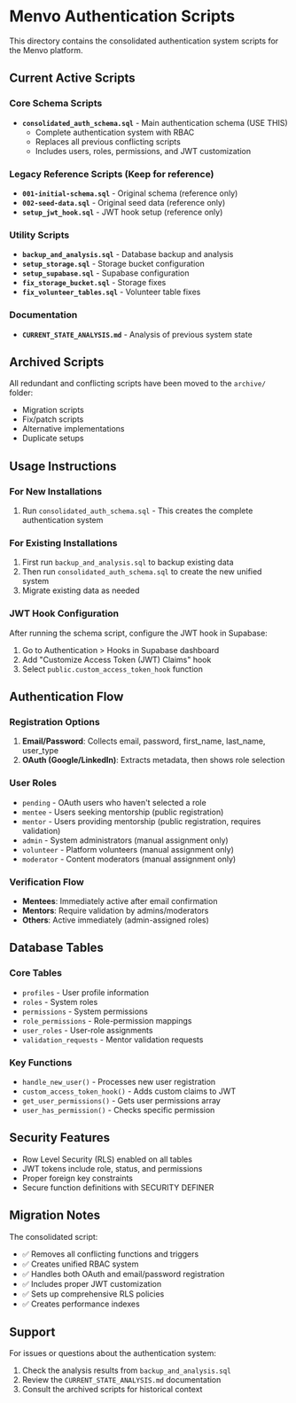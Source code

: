 # Menvo Authentication Scripts

This directory contains the consolidated authentication system scripts for the Menvo platform.

## Current Active Scripts

### Core Schema Scripts
- **`consolidated_auth_schema.sql`** - Main authentication schema (USE THIS)
  - Complete authentication system with RBAC
  - Replaces all previous conflicting scripts
  - Includes users, roles, permissions, and JWT customization

### Legacy Reference Scripts (Keep for reference)
- **`001-initial-schema.sql`** - Original schema (reference only)
- **`002-seed-data.sql`** - Original seed data (reference only)
- **`setup_jwt_hook.sql`** - JWT hook setup (reference only)

### Utility Scripts
- **`backup_and_analysis.sql`** - Database backup and analysis
- **`setup_storage.sql`** - Storage bucket configuration
- **`setup_supabase.sql`** - Supabase configuration
- **`fix_storage_bucket.sql`** - Storage fixes
- **`fix_volunteer_tables.sql`** - Volunteer table fixes

### Documentation
- **`CURRENT_STATE_ANALYSIS.md`** - Analysis of previous system state

## Archived Scripts

All redundant and conflicting scripts have been moved to the `archive/` folder:
- Migration scripts
- Fix/patch scripts  
- Alternative implementations
- Duplicate setups

## Usage Instructions

### For New Installations
1. Run `consolidated_auth_schema.sql` - This creates the complete authentication system

### For Existing Installations
1. First run `backup_and_analysis.sql` to backup existing data
2. Then run `consolidated_auth_schema.sql` to create the new unified system
3. Migrate existing data as needed

### JWT Hook Configuration
After running the schema script, configure the JWT hook in Supabase:
1. Go to Authentication > Hooks in Supabase dashboard
2. Add "Customize Access Token (JWT) Claims" hook
3. Select `public.custom_access_token_hook` function

## Authentication Flow

### Registration Options
1. **Email/Password**: Collects email, password, first_name, last_name, user_type
2. **OAuth (Google/LinkedIn)**: Extracts metadata, then shows role selection

### User Roles
- `pending` - OAuth users who haven't selected a role
- `mentee` - Users seeking mentorship (public registration)
- `mentor` - Users providing mentorship (public registration, requires validation)
- `admin` - System administrators (manual assignment only)
- `volunteer` - Platform volunteers (manual assignment only)
- `moderator` - Content moderators (manual assignment only)

### Verification Flow
- **Mentees**: Immediately active after email confirmation
- **Mentors**: Require validation by admins/moderators
- **Others**: Active immediately (admin-assigned roles)

## Database Tables

### Core Tables
- `profiles` - User profile information
- `roles` - System roles
- `permissions` - System permissions
- `role_permissions` - Role-permission mappings
- `user_roles` - User-role assignments
- `validation_requests` - Mentor validation requests

### Key Functions
- `handle_new_user()` - Processes new user registration
- `custom_access_token_hook()` - Adds custom claims to JWT
- `get_user_permissions()` - Gets user permissions array
- `user_has_permission()` - Checks specific permission

## Security Features

- Row Level Security (RLS) enabled on all tables
- JWT tokens include role, status, and permissions
- Proper foreign key constraints
- Secure function definitions with SECURITY DEFINER

## Migration Notes

The consolidated script:
- ✅ Removes all conflicting functions and triggers
- ✅ Creates unified RBAC system
- ✅ Handles both OAuth and email/password registration
- ✅ Includes proper JWT customization
- ✅ Sets up comprehensive RLS policies
- ✅ Creates performance indexes

## Support

For issues or questions about the authentication system:
1. Check the analysis results from `backup_and_analysis.sql`
2. Review the `CURRENT_STATE_ANALYSIS.md` documentation
3. Consult the archived scripts for historical context